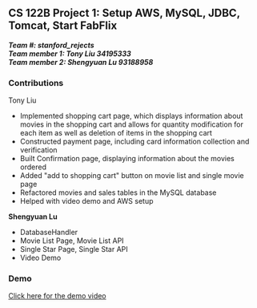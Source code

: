 ## CS 122B Project 1: Setup AWS, MySQL, JDBC, Tomcat, Start FabFlix

***Team #: stanford_rejects***  
***Team member 1: Tony Liu 34195333***  
***Team member 2: Shengyuan Lu 93188958*** 

### Contributions

Tony Liu
- Implemented shopping cart page, which displays information about movies in the shopping cart and allows for quantity modification for each item as well as deletion of items in the shopping cart 
- Constructed payment page, including card information collection and verification
- Built Confirmation page, displaying information about the movies ordered
- Added "add to shopping cart" button on movie list and single movie page
- Refactored movies and sales tables in the MySQL database
- Helped with video demo and AWS setup

**Shengyuan Lu**
- DatabaseHandler
- Movie List Page, Movie List API
- Single Star Page, Single Star API
- Video Demo

### Demo
[Click here for the demo video](https://youtu.be/wpwvzY8Ld2Q)
